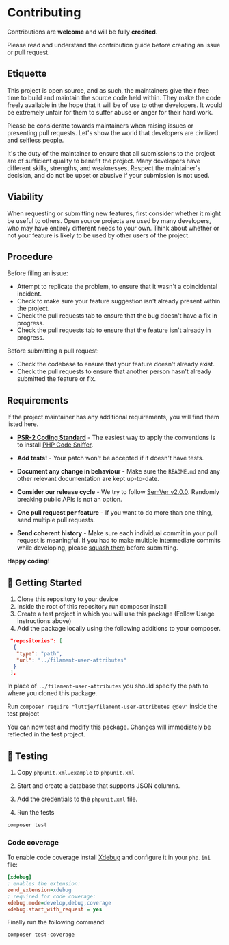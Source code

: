 # Contributing

Contributions are **welcome** and will be fully **credited**.

Please read and understand the contribution guide before creating an issue or pull request.

## Etiquette

This project is open source, and as such, the maintainers give their free time to build and maintain the source code
held within. They make the code freely available in the hope that it will be of use to other developers. It would be
extremely unfair for them to suffer abuse or anger for their hard work.

Please be considerate towards maintainers when raising issues or presenting pull requests. Let's show the
world that developers are civilized and selfless people.

It's the duty of the maintainer to ensure that all submissions to the project are of sufficient
quality to benefit the project. Many developers have different skills, strengths, and weaknesses. Respect the maintainer's decision, and do not be upset or abusive if your submission is not used.

## Viability

When requesting or submitting new features, first consider whether it might be useful to others. Open
source projects are used by many developers, who may have entirely different needs to your own. Think about
whether or not your feature is likely to be used by other users of the project.

## Procedure

Before filing an issue:

- Attempt to replicate the problem, to ensure that it wasn't a coincidental incident.
- Check to make sure your feature suggestion isn't already present within the project.
- Check the pull requests tab to ensure that the bug doesn't have a fix in progress.
- Check the pull requests tab to ensure that the feature isn't already in progress.

Before submitting a pull request:

- Check the codebase to ensure that your feature doesn't already exist.
- Check the pull requests to ensure that another person hasn't already submitted the feature or fix.

## Requirements

If the project maintainer has any additional requirements, you will find them listed here.

- **[PSR-2 Coding Standard](https://github.com/php-fig/fig-standards/blob/master/accepted/PSR-2-coding-style-guide.md)** - The easiest way to apply the conventions is to install [PHP Code Sniffer](https://pear.php.net/package/PHP_CodeSniffer).

- **Add tests!** - Your patch won't be accepted if it doesn't have tests.

- **Document any change in behaviour** - Make sure the `README.md` and any other relevant documentation are kept up-to-date.

- **Consider our release cycle** - We try to follow [SemVer v2.0.0](https://semver.org/). Randomly breaking public APIs is not an option.

- **One pull request per feature** - If you want to do more than one thing, send multiple pull requests.

- **Send coherent history** - Make sure each individual commit in your pull request is meaningful. If you had to make multiple intermediate commits while developing, please [squash them](https://www.git-scm.com/book/en/v2/Git-Tools-Rewriting-History#Changing-Multiple-Commit-Messages) before submitting.

**Happy coding**!

## 🚀 Getting Started

1. Clone this repository to your device
2. Inside the root of this repository run composer install
3. Create a test project in which you will use this package (Follow Usage instructions above)
4. Add the package locally using the following additions to your composer.

```json
 "repositories": [
  {
   "type": "path",
   "url": "../filament-user-attributes"
  }
 ],
```

In place of `../filament-user-attributes` you should specify the path to where you cloned this package.

Run `composer require "luttje/filament-user-attributes @dev"` inside the test project

You can now test and modify this package. Changes will immediately be reflected in the test project.

## 🧪 Testing

1. Copy `phpunit.xml.example` to `phpunit.xml`

2. Start and create a database that supports JSON columns.

3. Add the credentials to the `phpunit.xml` file.

4. Run the tests

```bash
composer test
```

### Code coverage

To enable code coverage install [Xdebug](https://xdebug.org/wizard) and configure it in your `php.ini` file:

```ini
[xdebug]
; enables the extension:
zend_extension=xdebug
; required for code coverage:
xdebug.mode=develop,debug,coverage
xdebug.start_with_request = yes
```

Finally run the following command:

```bash
composer test-coverage
```

